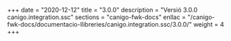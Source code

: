 +++
date        = "2020-12-12"
title       = "3.0.0"
description = "Versió 3.0.0 canigo.integration.ssc"
sections    = "canigo-fwk-docs"
enllac		= "/canigo-fwk-docs/documentacio-llibreries/canigo.integration.ssc/3.0.0/"
weight		= 4
+++
